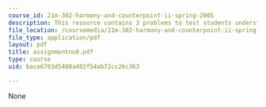```yaml
---
course_id: 21m-302-harmony-and-counterpoint-ii-spring-2005
description: This resource contains 3 problems to test students understanding.
file_location: /coursemedia/21m-302-harmony-and-counterpoint-ii-spring-2005/bace6703d5400a402f54ab72cc26c363_assignmentno8.pdf
file_type: application/pdf
layout: pdf
title: assignmentno8.pdf
type: course
uid: bace6703d5400a402f54ab72cc26c363

---
```

None
